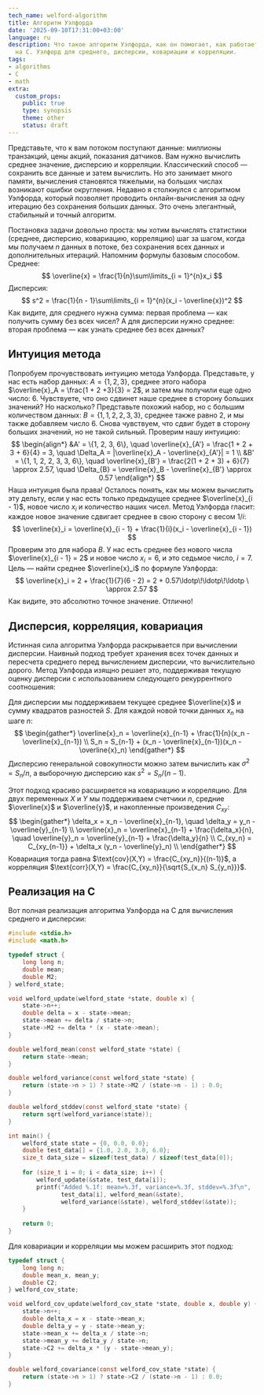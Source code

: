 ```yaml
---
tech_name: welford-algorithm
title: Алгоритм Уэлфорда
date: '2025-09-10T17:31:00+03:00'
language: ru
description: Что такое алгоритм Уэлфорда, как он помогает, как работает и реализация
  на C. Уэлфорд для среднего, дисперсии, ковариации и корреляции.
tags:
- algorithms
- C
- math
extra:
  custom_props:
    public: true
    type: synopsis
    theme: other
    status: draft
---
```


Представьте, что к вам потоком поступают данные: миллионы транзакций, цены акций, показания датчиков. Вам нужно вычислить среднее значение, дисперсию и корреляции. Классический способ — сохранить все данные и затем вычислить. Но это занимает много памяти, вычисления становятся тяжелыми, на больших числах возникают ошибки округления. Недавно я столкнулся с алгоритмом Уэлфорда, который позволяет проводить онлайн-вычисления за одну итерацию без сохранения больших данных. Это очень элегантный, стабильный и точный алгоритм.

Постановка задачи довольно проста: мы хотим вычислять статистики (среднее, дисперсию, ковариацию, корреляцию) шаг за шагом, когда мы получаем $n$ данных в потоке, без сохранения всех данных и дополнительных итераций. Напомним формулы базовым способом. Среднее:
$$
\overline{x} = \frac{1}{n}\sum\limits_{i = 1}^{n}x_i
$$
Дисперсия:
$$
s^2 = \frac{1}{n - 1}\sum\limits_{i = 1}^{n}(x_i - \overline{x})^2
$$
Как видите, для среднего нужна сумма: первая проблема — как получить сумму без всех чисел? А для дисперсии нужно среднее: вторая проблема — как узнать среднее без всех данных?

## Интуиция метода
Попробуем прочувствовать интуицию метода Уэлфорда. Представьте, у нас есть набор данных: $A = \{1, 2, 3\}$, среднее этого набора $\overline{x}_A = \frac{1 + 2 +3}{3} = 2$, и затем мы получили еще одно число: $6$. Чувствуете, что оно сдвинет наше среднее в сторону больших значений? Но насколько? Представьте похожий набор, но с большим количеством данных: $B = \{1, 1, 2, 2, 3, 3\}$, среднее также равно $2$, и мы также добавляем число $6$. Снова чувствуем, что сдвиг будет в сторону больших значений, но не такой сильный. Проверим нашу интуицию:
$$
\begin{align*}
&A' = \{1, 2, 3, 6\}, \quad \overline{x}_{A'} = \frac{1 + 2 + 3 + 6}{4} = 3, \quad \Delta_A = |\overline{x}_A - \overline{x}_{A'}| = 1 \\
&B' = \{1, 1, 2, 2, 3, 3, 6\},  \quad \overline{x}_{B'} = \frac{2(1 + 2 + 3) + 6}{7} \approx 2.57, \quad \Delta_{B} = \overline{x}_B - \overline{x}_{B'} \approx 0.57
\end{align*}
$$
Наша интуиция была права! Осталось понять, как мы можем вычислить эту дельту, если у нас есть только предыдущее среднее $\overline{x}_{i - 1}$, новое число $x_i$ и количество наших чисел. Метод Уэлфорда гласит: каждое новое значение сдвигает среднее в свою сторону с весом $1/i$:
$$
\overline{x}_i = \overline{x}_{i - 1} + \frac{1}{i}(x_i - \overline{x}_{i - 1})
$$
Проверим это для набора $B$. У нас есть среднее без нового числа $\overline{x}_{i - 1} = 2$ и новое число $x_i = 6$, и это седьмое число, $i = 7$. Цель — найти среднее $\overline{x}_i$ по формуле Уэлфорда:
$$
\overline{x}_i = 2 + \frac{1}{7}(6 - 2) = 2 + 0.57\ldotp\!\ldotp\!\ldotp \ \approx 2.57
$$
Как видите, это абсолютно точное значение. Отлично!

## Дисперсия, корреляция, ковариация
Истинная сила алгоритма Уэлфорда раскрывается при вычислении дисперсии. Наивный подход требует хранения всех точек данных и пересчета среднего перед вычислением дисперсии, что вычислительно дорого. Метод Уэлфорда изящно решает это, поддерживая текущую оценку дисперсии с использованием следующего рекуррентного соотношения:

Для дисперсии мы поддерживаем текущее среднее $\overline{x}$ и сумму квадратов разностей $S$. Для каждой новой точки данных $x_n$ на шаге $n$:
$$
\begin{gather*}
\overline{x}_n = \overline{x}_{n-1} + \frac{1}{n}(x_n - \overline{x}_{n-1}) \\
S_n = S_{n-1} + (x_n - \overline{x}_{n-1})(x_n - \overline{x}_n)
\end{gather*}
$$
Дисперсию генеральной совокупности можно затем вычислить как $\sigma^2 = S_n/n$, а выборочную дисперсию как $s^2 = S_n/(n-1)$.

Этот подход красиво расширяется на ковариацию и корреляцию. Для двух переменных $X$ и $Y$ мы поддерживаем счетчики $n$, средние $\overline{x}$ и $\overline{y}$, и накопленные произведения $C_{xy}$:
$$
\begin{gather*}
\delta_x = x_n - \overline{x}_{n-1}, \quad
\delta_y = y_n - \overline{y}_{n-1} \\
\overline{x}_n = \overline{x}_{n-1} + \frac{\delta_x}{n}, \quad
\overline{y}_n = \overline{y}_{n-1} + \frac{\delta_y}{n} \\
C_{xy_n} = C_{xy_{n-1}} + \delta_x (y_n - \overline{y}_n) \\
\end{gather*}
$$
Ковариация тогда равна $\text{cov}(X,Y) = \frac{C_{xy_n}}{(n-1)}$, а корреляция $\text{corr}(X,Y) = \frac{C_{xy_n}}{\sqrt{S_{x_n} S_{y_n}}}$.

## Реализация на C
Вот полная реализация алгоритма Уэлфорда на C для вычисления среднего и дисперсии:
```c
#include <stdio.h>
#include <math.h>

typedef struct {
    long long n;
    double mean;
    double M2;
} welford_state;

void welford_update(welford_state *state, double x) {
    state->n++;
    double delta = x - state->mean;
    state->mean += delta / state->n;
    state->M2 += delta * (x - state->mean);
}

double welford_mean(const welford_state *state) {
    return state->mean;
}

double welford_variance(const welford_state *state) {
    return (state->n > 1) ? state->M2 / (state->n - 1) : 0.0;
}

double welford_stddev(const welford_state *state) {
    return sqrt(welford_variance(state));
}

int main() {
    welford_state state = {0, 0.0, 0.0};
    double test_data[] = {1.0, 2.0, 3.0, 6.0};
    size_t data_size = sizeof(test_data) / sizeof(test_data[0]);
    
    for (size_t i = 0; i < data_size; i++) {
        welford_update(&state, test_data[i]);
        printf("Added %.1f: mean=%.3f, variance=%.3f, stddev=%.3f\n",
               test_data[i], welford_mean(&state), 
               welford_variance(&state), welford_stddev(&state));
    }
    
    return 0;
}
```
Для ковариации и корреляции мы можем расширить этот подход:
```c
typedef struct {
    long long n;
    double mean_x, mean_y;
    double C2;
} welford_cov_state;

void welford_cov_update(welford_cov_state *state, double x, double y) {
    state->n++;
    double delta_x = x - state->mean_x;
    double delta_y = y - state->mean_y;
    state->mean_x += delta_x / state->n;
    state->mean_y += delta_y / state->n;
    state->C2 += delta_x * (y - state->mean_y);
}

double welford_covariance(const welford_cov_state *state) {
    return (state->n > 1) ? state->C2 / (state->n - 1) : 0.0;
}
```